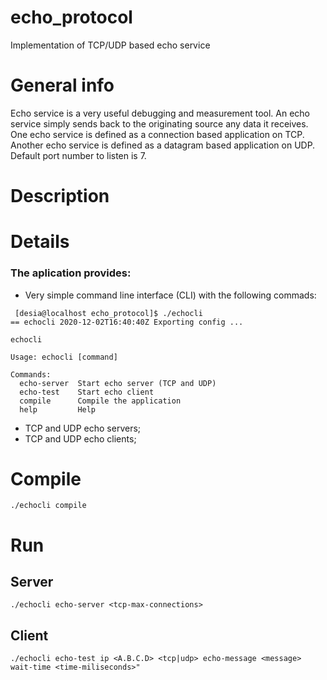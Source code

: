 # echo_protocol
Implementation of TCP/UDP based echo service

# General info

Echo service is a very useful debugging and measurement tool. An echo service simply sends back to the originating source any data it
receives. One echo service is defined as a connection based application on TCP. Another echo service is defined as a datagram based application on UDP.
Default port number to listen is 7.

# Description

# Details

### The aplication provides:

 * Very simple command line interface (CLI) with the following commads:

```
 [desia@localhost echo_protocol]$ ./echocli
== echocli 2020-12-02T16:40:40Z Exporting config ...

echocli

Usage: echocli [command]

Commands:
  echo-server  Start echo server (TCP and UDP)
  echo-test    Start echo client
  compile      Compile the application
  help         Help
```

 * TCP and UDP echo servers;
 * TCP and UDP echo clients;
 
# Compile

```
./echocli compile
```
 
 # Run 
 
 ## Server
```
./echocli echo-server <tcp-max-connections>
```

 ## Client
```
./echocli echo-test ip <A.B.C.D> <tcp|udp> echo-message <message> wait-time <time-miliseconds>"
```
 
